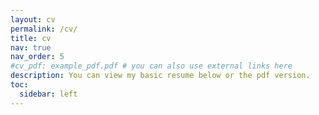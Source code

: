 ```yaml
---
layout: cv
permalink: /cv/
title: cv
nav: true
nav_order: 5
#cv_pdf: example_pdf.pdf # you can also use external links here
description: You can view my basic resume below or the pdf version.
toc:
  sidebar: left
---
```

